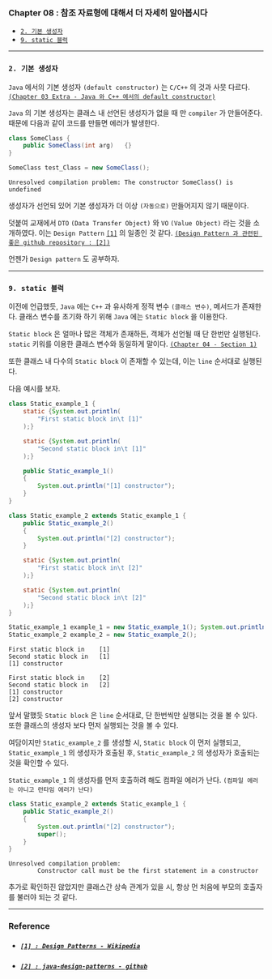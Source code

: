 
### Chapter 08 : 참조 자료형에 대해서 더 자세히 알아봅시다

- [`2. 기본 생성자`](#2-기본-생성자)
- [`9. static 블럭`](#9-static-블럭)

---

### `2. 기본 생성자`

`Java` 에서의 기본 생성자 `(default constructor)` 는 `C/C++` 의 것과 사뭇 다르다. [`(Chapter 03 Extra - Java 와 C++ 에서의 default constructor)`](../ch_03/extra/difference_of_default_constructor_in_java_and_cpp.md)

`Java` 의 기본 생성자는 클래스 내 선언된 생성자가 없을 때 만 `compiler` 가 만들어준다. 때문에 다음과 같이 코드를 만들면 에러가 발생한다.

```java
class SomeClass {
    public SomeClass(int arg)   {}
}

SomeClass test_Class = new SomeClass();
```
```
Unresolved compilation problem: The constructor SomeClass() is undefined
```

생성자가 선언되 있어 기본 생성자가 더 이상 `(자동으로)` 만들어지지 않기 때문이다.

덧붙여 교재에서 `DTO` `(Data Transfer Object)` 와 `VO` `(Value Object)` 라는 것을 소개하였다. 이는 `Design Pattern` [`[1]`](#1--design-patterns---wikipedia) 의 일종인 것 같다. [`(Design Pattern 과 관련된 좋은 github repository : [2])`](#2--java-design-patterns---github)

언젠가 `Design pattern` 도 공부하자.

---

### `9. static 블럭`

이전에 언급했듯, `Java` 에는 `C++` 과 유사하게 정적 변수 `(클래스 변수)`, 메서드가 존재한다. 클래스 변수를 초기화 하기 위해 `Java` 에는 `Static block` 을 이용한다.

`Static block` 은 얼마나 많은 객체가 존재하든, 객체가 선언될 때 단 한번만 실행된다. `static` 키워를 이용한 클래스 변수와 동일하게 말이다. [`(Chapter 04 - Section 1)`](../ch_04/section_01.md#1-자바에서는-네-가지의-변수가-존재해요)

또한 클래스 내 다수의 `Static block` 이 존재할 수 있는데, 이는 `line` 순서대로 실행된다.

다음 예시를 보자.

```java
class Static_example_1 {
    static {System.out.println(
        "First static block in\t [1]"
    );}

    static {System.out.println(
        "Second static block in\t [1]"
    );}

    public Static_example_1()
    {
        System.out.println("[1] constructor");
    }
}

class Static_example_2 extends Static_example_1 {
    public Static_example_2()
    {
        System.out.println("[2] constructor");
    }

    static {System.out.println(
        "First static block in\t [2]"
    );}

    static {System.out.println(
        "Second static block in\t [2]"
    );}
}

Static_example_1 example_1 = new Static_example_1(); System.out.println();
Static_example_2 example_2 = new Static_example_2();
```
```
First static block in    [1]
Second static block in   [1]
[1] constructor

First static block in    [2]
Second static block in   [2]
[1] constructor
[2] constructor
```

앞서 말했듯 `Static block` 은 `line` 순서대로, 단 한번씩만 실행되는 것을 볼 수 있다. 또한 클래스의 생성자 보다 먼저 실행되는 것을 볼 수 있다.

여담이지만 `Static_example_2` 를 생성할 시, `Static block` 이 먼저 실행되고, `Static_example_1` 의 생성자가 호출된 후, `Static_example_2` 의 생성자가 호출되는 것을 확인할 수 있다.

`Static_example_1` 의 생성자를 먼저 호출하려 해도 컴파일 에러가 난다. `(컴파일 에러는 아니고 런타임 에러가 난다)`
```java
class Static_example_2 extends Static_example_1 {
    public Static_example_2()
    {
        System.out.println("[2] constructor");
        super();
    }
}
```
```
Unresolved compilation problem: 
        Constructor call must be the first statement in a constructor
```

추가로 확인하진 않았지만 클래스간 상속 관계가 있을 시, 항상 먼 처음에 부모의 호출자를 불러야 되는 것 같다.

---

### Reference

- ##### [`[1] : Design Patterns - Wikipedia`](https://en.wikipedia.org/wiki/Design_Patterns)
- ##### [`[2] : java-design-patterns - github`](https://github.com/iluwatar/java-design-patterns?tab=readme-ov-file)
